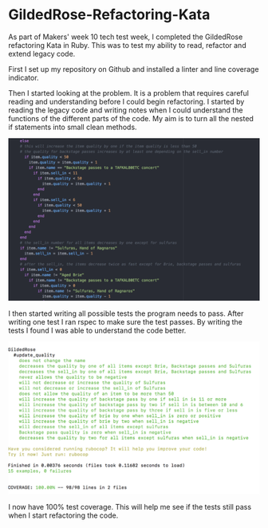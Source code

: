 # GildedRose-Refactoring-Kata

As part of Makers' week 10 tech test week, I completed the GildedRose refactoring Kata in Ruby.  This was to test my ability to read, refactor and extend legacy code.  

First I set up my repository on Github and installed a linter and line coverage indicator.  

Then I started looking at the problem.  It is a problem that requires careful reading and understanding before I could begin refactoring.  I started by reading the legacy code and writing notes when I could understand the functions of the different parts of the code.  My aim is to turn all the nested if statements into small clean methods.

![alt text](./images/nestedifs.png)

I then started writing all possible tests the program needs to pass.  After writing one test I ran rspec to make sure the test passes.  By writing the tests I found I was able to understand the code better.  

![alt text](./images/testcoverage.png)

I now have 100% test coverage.  This will help me see if the tests still pass when I start refactoring the code.  
